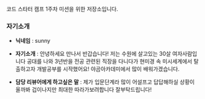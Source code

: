 코드 스타터 캠프 1주차 미션을 위한 저장소입니다.


### 자기소개
- **닉네임**  :  sunny

- **자기소개**  :  안녕하세요 만나서 반갑습니다! 저는 수원에 살고있는 30살 여자사람입니다
                 공대를 나와 3년반을 전공 관련된 직장을 다니다가 현미경 속 미시세계에서 탈출하고자 개발공부를 시작했어요!
                 야곰아카데미에서 많이 배워가겠습니다.

- **담당 리뷰어에게 하고싶은 말**  :  제가 입문단계라 많이 어설프고 답답해하실 상황이 올까봐 겁이나지만 최대한 따라가보려합니다 잘부탁드립니다!
